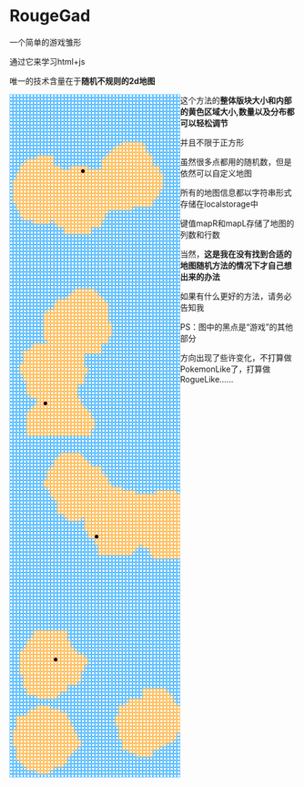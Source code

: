 # RougeGad

一个简单的游戏雏形

通过它来学习html+js

唯一的技术含量在于**随机不规则的2d地图**

<p>
<img src='images/example1.png' title='images' style='max-width:300px;float:left'>
<img src='images/example2.png' title='images' style='max-width:300px;float:left'>
<img src='images/example3.png' title='images' style='max-width:300px;float:left'>
<img src='images/example4.png' title='images' style='max-width:300px;float:left'>
</p>

这个方法的**整体版块大小和内部的黄色区域大小,数量以及分布都可以轻松调节**

并且不限于正方形

虽然很多点都用的随机数，但是依然可以自定义地图

所有的地图信息都以字符串形式存储在localstorage中

键值mapR和mapL存储了地图的列数和行数

当然，**这是我在没有找到合适的地图随机方法的情况下才自己想出来的办法**

如果有什么更好的方法，请务必告知我

PS：图中的黑点是“游戏”的其他部分

方向出现了些许变化，不打算做PokemonLike了，打算做RogueLike……
